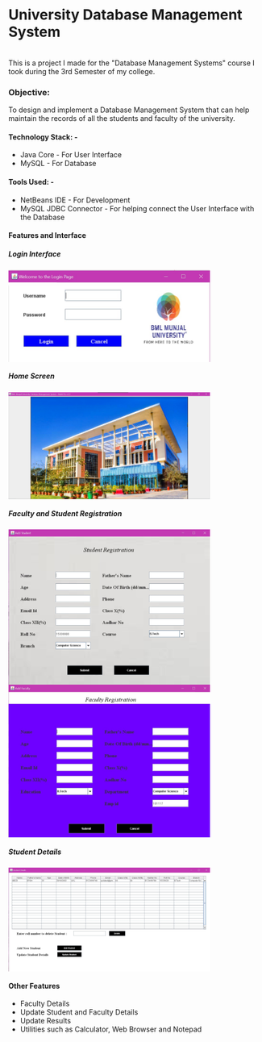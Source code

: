 <h1 align="left">University Database Management System</h1>
<br>
This is a project I made for the "Database Management Systems" course I took during the 3rd Semester of my college. 
<br>
<h3 align="left"> Objective:</h3> To design and implement a Database Management System that can help maintain the records of all the students and faculty of the university.
<br>
<h4 align="left">Technology Stack: -</h4>
<ul>
<li>Java Core - For User Interface</li>
<li>MySQL - For Database</li>
</ul>
<h4 align="left">Tools Used: -</h4>
<ul>
<li>NetBeans IDE - For Development</li>
<li>MySQL JDBC Connector - For helping connect the User Interface with the Database</li>
</ul>
<h4 align="left">Features and Interface</h4>
<h5 align="left">Login Interface</h5>
<img align="center" width="400" src="https://github.com/vamsi-krishnakOO7/University-Database-Management-System/blob/master/Login_page.jpg">
<h5 align="left">Home Screen</h5>
<img align="center" width="400" src="https://github.com/vamsi-krishnakOO7/University-Database-Management-System/blob/master/Splash_Screen.jpg">
<h5 align="left">Faculty and Student Registration</h5>
<img align="center" width="400" src="https://github.com/vamsi-krishnakOO7/University-Database-Management-System/blob/master/Student_Reg.jpg">
<img align="center" width="400" src="https://github.com/vamsi-krishnakOO7/University-Database-Management-System/blob/master/Faculty_Reg.jpg">
<h5 align="left">Student Details</h5>
<img align="center" width="400" src="https://github.com/vamsi-krishnakOO7/University-Database-Management-System/blob/master/Student_Details.jpg">
<h4>Other Features</h4>
<ul>
<li>Faculty Details</li>
<li>Update Student and Faculty Details</li>
<li>Update Results</li>
<li>Utilities such as Calculator, Web Browser and Notepad</li>
</ul>
